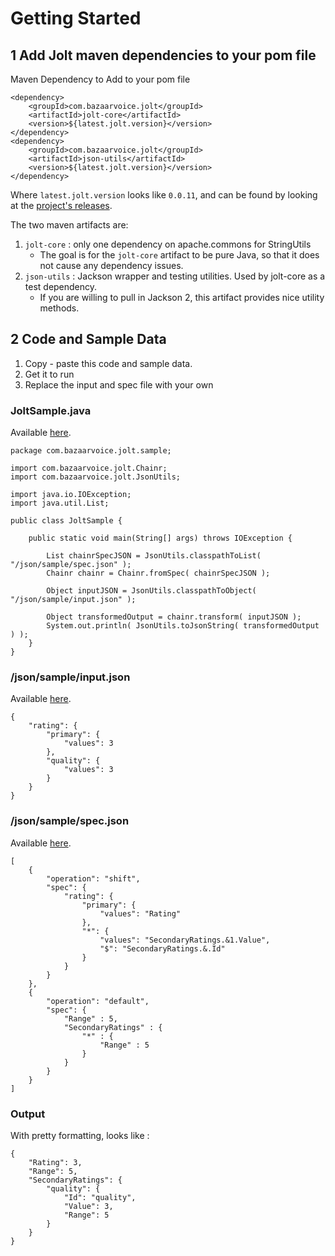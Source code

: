 # Getting Started

## 1 Add Jolt maven dependencies to your pom file

Maven Dependency to Add to your pom file
```
<dependency>
    <groupId>com.bazaarvoice.jolt</groupId>
    <artifactId>jolt-core</artifactId>
    <version>${latest.jolt.version}</version>
</dependency>
<dependency>
    <groupId>com.bazaarvoice.jolt</groupId>
    <artifactId>json-utils</artifactId>
    <version>${latest.jolt.version}</version>
</dependency>
```

Where `latest.jolt.version` looks like `0.0.11`, and can be found by looking at the [project's releases](https://github.com/bazaarvoice/jolt/releases).

The two maven artifacts are:

1. `jolt-core` : only one dependency on apache.commons for StringUtils
    * The goal is for the `jolt-core` artifact to be pure Java, so that it does not cause any dependency issues.
2. `json-utils` : Jackson wrapper and testing utilities.   Used by jolt-core as a test dependency.
    * If you are willing to pull in Jackson 2, this artifact provides nice utility methods.


## 2 Code and Sample Data

1. Copy - paste this code and sample data.
2. Get it to run
3. Replace the input and spec file with your own

### JoltSample.java

Available [here](https://github.com/bazaarvoice/jolt/tree/master/jolt-core/src/test/java/com/bazaarvoice/jolt/sample/JoltSample.java).

    package com.bazaarvoice.jolt.sample;

    import com.bazaarvoice.jolt.Chainr;
    import com.bazaarvoice.jolt.JsonUtils;

    import java.io.IOException;
    import java.util.List;

    public class JoltSample {

        public static void main(String[] args) throws IOException {

            List chainrSpecJSON = JsonUtils.classpathToList( "/json/sample/spec.json" );
            Chainr chainr = Chainr.fromSpec( chainrSpecJSON );

            Object inputJSON = JsonUtils.classpathToObject( "/json/sample/input.json" );

            Object transformedOutput = chainr.transform( inputJSON );
            System.out.println( JsonUtils.toJsonString( transformedOutput ) );
        }
    }

### /json/sample/input.json
Available [here](https://github.com/bazaarvoice/jolt/tree/master/jolt-core/src/test/resources/json/sample/input.json).

    {
        "rating": {
            "primary": {
                "values": 3
            },
            "quality": {
                "values": 3
            }
        }
    }

### /json/sample/spec.json
Available [here](https://github.com/bazaarvoice/jolt/tree/master/jolt-core/src/test/resources/json/sample/spec.json).

    [
        {
            "operation": "shift",
            "spec": {
                "rating": {
                    "primary": {
                        "values": "Rating"
                    },
                    "*": {
                        "values": "SecondaryRatings.&1.Value",
                        "$": "SecondaryRatings.&.Id"
                    }
                }
            }
        },
        {
            "operation": "default",
            "spec": {
                "Range" : 5,
                "SecondaryRatings" : {
                    "*" : {
                        "Range" : 5
                    }
                }
            }
        }
    ]

### Output

With pretty formatting, looks like :

    {
        "Rating": 3,
        "Range": 5,
        "SecondaryRatings": {
            "quality": {
                "Id": "quality",
                "Value": 3,
                "Range": 5
            }
        }
    }

